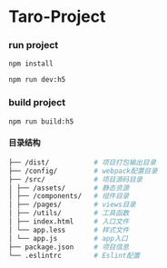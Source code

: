 # Taro-Project

### run project

```
npm install
```

```
npm run dev:h5
```

### build project

```
npm run build:h5
```

#### 目录结构
```bash
├── /dist/           # 项目打包输出目录
├── /config/         # webpack配置目录
├── /src/            # 项目源码目录
│ ├── /assets/       # 静态资源
│ ├── /components/   # 组件目录
│ ├── /pages/        # views目录
│ ├── /utils/        # 工具函数
│ ├── index.html     # 入口文件
│ └── app.less       # 样式文件
│ └── app.js         # app入口
├── package.json     # 项目信息
└── .eslintrc        # Eslint配置
```
